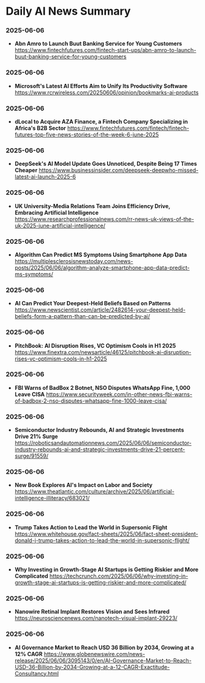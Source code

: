 # Daily AI News Summary

### 2025-06-06

- **Abn Amro to Launch Buut Banking Service for Young Customers** https://www.fintechfutures.com/fintech-start-ups/abn-amro-to-launch-buut-banking-service-for-young-customers
### 2025-06-06

- **Microsoft's Latest AI Efforts Aim to Unify Its Productivity Software** https://www.rcrwireless.com/20250606/opinion/bookmarks-ai-products
### 2025-06-06

- **dLocal to Acquire AZA Finance, a Fintech Company Specializing in Africa's B2B Sector** https://www.fintechfutures.com/fintech/fintech-futures-top-five-news-stories-of-the-week-6-june-2025
### 2025-06-06

- **DeepSeek's AI Model Update Goes Unnoticed, Despite Being 17 Times Cheaper** https://www.businessinsider.com/deepseek-deepwho-missed-latest-ai-launch-2025-6
### 2025-06-06

- **UK University-Media Relations Team Joins Efficiency Drive, Embracing Artificial Intelligence** https://www.researchprofessionalnews.com/rr-news-uk-views-of-the-uk-2025-june-artificial-intelligence/
### 2025-06-06

- **Algorithm Can Predict MS Symptoms Using Smartphone App Data** https://multiplesclerosisnewstoday.com/news-posts/2025/06/06/algorithm-analyze-smartphone-app-data-predict-ms-symptoms/
### 2025-06-06

- **AI Can Predict Your Deepest-Held Beliefs Based on Patterns** https://www.newscientist.com/article/2482614-your-deepest-held-beliefs-form-a-pattern-than-can-be-predicted-by-ai/
### 2025-06-06

- **PitchBook: AI Disruption Rises, VC Optimism Cools in H1 2025** https://www.finextra.com/newsarticle/46125/pitchbook-ai-disruption-rises-vc-optimism-cools-in-h1-2025
### 2025-06-06

- **FBI Warns of BadBox 2 Botnet, NSO Disputes WhatsApp Fine, 1,000 Leave CISA** https://www.securityweek.com/in-other-news-fbi-warns-of-badbox-2-nso-disputes-whatsapp-fine-1000-leave-cisa/
### 2025-06-06

- **Semiconductor Industry Rebounds, AI and Strategic Investments Drive 21% Surge** https://roboticsandautomationnews.com/2025/06/06/semiconductor-industry-rebounds-ai-and-strategic-investments-drive-21-percent-surge/91559/
### 2025-06-06

- **New Book Explores AI's Impact on Labor and Society** https://www.theatlantic.com/culture/archive/2025/06/artificial-intelligence-illiteracy/683021/
### 2025-06-06

- **Trump Takes Action to Lead the World in Supersonic Flight** https://www.whitehouse.gov/fact-sheets/2025/06/fact-sheet-president-donald-j-trump-takes-action-to-lead-the-world-in-supersonic-flight/
### 2025-06-06

- **Why Investing in Growth-Stage AI Startups is Getting Riskier and More Complicated** https://techcrunch.com/2025/06/06/why-investing-in-growth-stage-ai-startups-is-getting-riskier-and-more-complicated/
### 2025-06-06

- **Nanowire Retinal Implant Restores Vision and Sees Infrared** https://neurosciencenews.com/nanotech-visual-implant-29223/
### 2025-06-06

- **AI Governance Market to Reach USD 36 Billion by 2034, Growing at a 12% CAGR** https://www.globenewswire.com/news-release/2025/06/06/3095143/0/en/AI-Governance-Market-to-Reach-USD-36-Billion-by-2034-Growing-at-a-12-CAGR-Exactitude-Consultancy.html